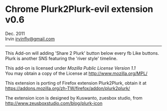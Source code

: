 Chrome Plurk2Plurk-evil extension v0.6
===================================
Dec. 2011  
Irvin  <irvinfly@gmail.com>
___

This Add-on will adding 'Share 2 Plurk' button below every fb Like buttons.  
Plurk is another SNS featuring the 'river style' timeline.

This add-on is licensed under _Mozilla Public License Version 1.1_  
You may obtain a copy of the License at <http://www.mozilla.org/MPL/>

This extension is porting of Firefox extension Plurk2Plurk, obtain it at  
<https://addons.mozilla.org/zh-TW/firefox/addon/plurk2plurk/>  

The extension icon is designed by Kuswanto, zuesbox studio, from  
<http://www.zeusboxstudio.com/blog/plurk-icon>